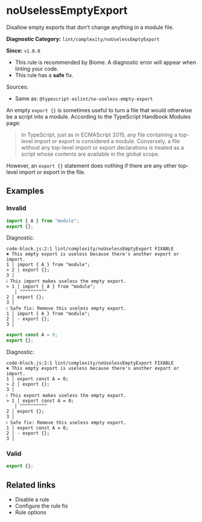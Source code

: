 # noUselessEmptyExport

Disallow empty exports that don't change anything in a module file.

**Diagnostic Category:** `lint/complexity/noUselessEmptyExport`

**Since:** `v1.0.0`

- This rule is recommended by Biome. A diagnostic error will appear when linting your code.
- This rule has a **safe** fix.

Sources: 
- Same as: `@typescript-eslint/no-useless-empty-export`

An empty `export {}` is sometimes useful to turn a file that would otherwise be a script into a module. According to the TypeScript Handbook Modules page:

> In TypeScript, just as in ECMAScript 2015, any file containing a top-level import or export is considered a module. Conversely, a file without any top-level import or export declarations is treated as a script whose contents are available in the global scope.

However, an `export {}` statement does nothing if there are any other top-level import or export in the file.

## Examples

### Invalid

```js
import { A } from "module";
export {};
```

Diagnostic:
```
code-block.js:2:1 lint/complexity/noUselessEmptyExport FIXABLE
✖ This empty export is useless because there's another export or import.
1 │ import { A } from "module";
> 2 │ export {};
3 │
ℹ This import makes useless the empty export.
> 1 │ import { A } from "module";
   │ ^^^^^^^^^^
2 │ export {};
3 │
ℹ Safe fix: Remove this useless empty export.
1 │ import { A } from "module";
2 │ - export {};
3 │
```

```js
export const A = 0;
export {};
```

Diagnostic:
```
code-block.js:2:1 lint/complexity/noUselessEmptyExport FIXABLE
✖ This empty export is useless because there's another export or import.
1 │ export const A = 0;
> 2 │ export {};
3 │
ℹ This export makes useless the empty export.
> 1 │ export const A = 0;
   │ ^^^^^^^^^^
2 │ export {};
3 │
ℹ Safe fix: Remove this useless empty export.
1 │ export const A = 0;
2 │ - export {};
3 │
```

### Valid

```js
export {};
```

## Related links

- Disable a rule
- Configure the rule fix
- Rule options